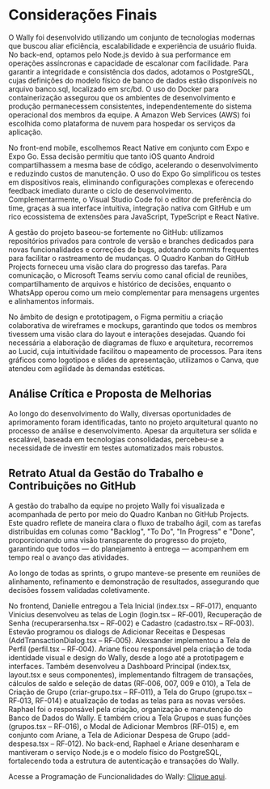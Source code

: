 # Considerações Finais

O Wally foi desenvolvido utilizando um conjunto de tecnologias modernas que buscou aliar eficiência, escalabilidade e experiência de usuário fluida. No back-end, optamos pelo Node.js devido à sua performance em operações assíncronas e capacidade de escalonar com facilidade. Para garantir a integridade e consistência dos dados, adotamos o PostgreSQL, cujas definições do modelo físico de banco de dados estão disponíveis no arquivo banco.sql, localizado em src/bd. O uso do Docker para containerização assegurou que os ambientes de desenvolvimento e produção permanecessem consistentes, independentemente do sistema operacional dos membros da equipe. A Amazon Web Services (AWS) foi escolhida como plataforma de nuvem para hospedar os serviços da aplicação.

No front-end mobile, escolhemos React Native em conjunto com Expo e Expo Go. Essa decisão permitiu que tanto iOS quanto Android compartilhassem a mesma base de código, acelerando o desenvolvimento e reduzindo custos de manutenção. O uso do Expo Go simplificou os testes em dispositivos reais, eliminando configurações complexas e oferecendo feedback imediato durante o ciclo de desenvolvimento. Complementarmente, o Visual Studio Code foi o editor de preferência do time, graças à sua interface intuitiva, integração nativa com GitHub e um rico ecossistema de extensões para JavaScript, TypeScript e React Native.

A gestão do projeto baseou-se fortemente no GitHub: utilizamos repositórios privados para controle de versão e branches dedicados para novas funcionalidades e correções de bugs, adotando commits frequentes para facilitar o rastreamento de mudanças. O Quadro Kanban do GitHub Projects forneceu uma visão clara do progresso das tarefas. Para comunicação, o Microsoft Teams serviu como canal oficial de reuniões, compartilhamento de arquivos e histórico de decisões, enquanto o WhatsApp operou como um meio complementar para mensagens urgentes e alinhamentos informais.

No âmbito de design e prototipagem, o Figma permitiu a criação colaborativa de wireframes e mockups, garantindo que todos os membros tivessem uma visão clara do layout e interações desejadas. Quando foi necessária a elaboração de diagramas de fluxo e arquitetura, recorremos ao Lucid, cuja intuitividade facilitou o mapeamento de processos. Para itens gráficos como logotipos e slides de apresentação, utilizamos o Canva, que atendeu com agilidade às demandas estéticas.

## Análise Crítica e Proposta de Melhorias

Ao longo do desenvolvimento do Wally, diversas oportunidades de aprimoramento foram identificadas, tanto no projeto arquitetural quanto no processo de análise e desenvolvimento. Apesar da arquitetura ser sólida e escalável, baseada em tecnologias consolidadas, percebeu-se a necessidade de investir em testes automatizados mais robustos.

## Retrato Atual da Gestão do Trabalho e Contribuições no GitHub

A gestão do trabalho da equipe no projeto Wally foi visualizada e acompanhada de perto por meio do Quadro Kanban no GitHub Projects. Este quadro reflete de maneira clara o fluxo de trabalho ágil, com as tarefas distribuídas em colunas como "Backlog", "To Do", "In Progress" e "Done", proporcionando uma visão transparente do progresso do projeto, garantindo que todos — do planejamento à entrega — acompanhem em tempo real o avanço das atividades. 

Ao longo de todas as sprints, o grupo manteve-se presente em reuniões de alinhamento, refinamento e demonstração de resultados, assegurando que decisões fossem validadas coletivamente. 

No frontend, Danielle entregou a Tela Inicial (index.tsx – RF‑017), enquanto Vinicius desenvolveu as telas de Login (login.tsx – RF‑001), Recuperação de Senha (recuperarsenha.tsx – RF‑002) e Cadastro (cadastro.tsx – RF‑003). Estevão programou os dialogs de Adicionar Receitas e Despesas (AddTransactionDialog.tsx – RF‑005). Alexsander implementou a Tela de Perfil (perfil.tsx – RF‑004). Ariane ficou responsável pela criação de toda identidade visual e design do Wally, desde a logo até a prototipagem e interfaces. Também desenvolveu a Dashboard Principal (index.tsx, layout.tsx e seus componentes), implementando filtragem de transações, cálculos de saldo e seleção de datas (RF‑006, 007, 009 e 010), a Tela de Criação de Grupo (criar-grupo.tsx – RF‑011), a Tela do Grupo (grupo.tsx – RF‑013, RF-014) e atualização de todas as telas para as novas versões. Raphael foi o responsável pela criação, organização e manutenção do Banco de Dados do Wally. E também criou a Tela Grupos e suas funções (grupos.tsx – RF‑016), o Modal de Adicionar Membros (RF‑015) e, em conjunto com Ariane, a Tela de Adicionar Despesa de Grupo (add-despesa.tsx – RF‑012). No back-end, Raphael e Ariane desenharam e mantiveram o serviço Node.js e o modelo físico do PostgreSQL, fortalecendo toda a estrutura de autenticação e transações do Wally.

Acesse a Programação de Funcionalidades do Wally: [Clique aqui](https://github.com/ICEI-PUC-Minas-PMV-ADS/pmv-ads-2025-1-e3-proj-mov-t2-wally/blob/main/docs/06-Template%20Padr%C3%A3o%20da%20Aplica%C3%A7%C3%A3o.md).